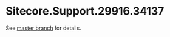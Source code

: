 # Sitecore.Support.29916.34137

See [master branch](https://github.com/sitecoresupport/Sitecore.Support.29916.34137) for details.